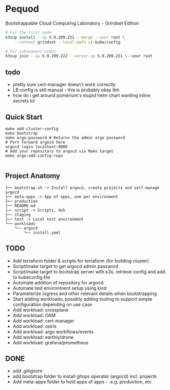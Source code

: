 # Pequod

Bootstrappable Cloud Computing Laboratory - Grindset Edition

```bash
# For the first node
k3sup install --ip 5.9.209.221 --merge --user root \
    --context grindset --local-path ~/.kube/config

# For subsequent nodes
k3sup join --ip 5.9.209.222 --server-ip 5.9.209.221 \--user root
```

## todo
 - pretty sure cert-manager doesn't work correctly
 - LB config is still manual - this is probably okay tbh
 - how do i get around pomerium's stupid helm chart wanting inline secrets lol

## Quick Start

```
make add-cluster-config
make bootstrap
make argo-password # Returns the admin argo password
# Port forward argocd here
argocd login localhost:8080
# Add your repository to argocd via Make target
make argo-add-config-repo


```

## Project Anatomy

```
├── bootstrap.sh -> Install argocd, create projects and self-manage argocd
├── meta-apps -> App of apps, one per environment
├── production
├── README.md
├── script -> Scripts, duh
├── staging
├── test -> Local test environment
└── workloads
    └── argocd
        └── install.yaml
```


## TODO
- Add terraform folder & scripts for terraform (for building cluster)
- Script/make target to get argocd admin password
- Script/make target to bootstrap server with k3s, retrieve config and add to kubeconfig file
- Automate addition of repository for argocd
- Automate test environment setup using kind
- Parameterize ingress and other relevant details when bootstrapping
- Start adding workloads, possibly adding tooling to support simple configuration
depending on use case
- Add workload: crossplane
- Add workload: OAM
- Add workload: cert-manager
- Add workload: osiris
- Add workload: argo workflows/events
- Add workload: earthly/drone
- Add workload: grafana/prometheus

## DONE
- add .gitignore
- add bootstrap folder to install gitops operator (argocd) incl. projects
- Add meta-apps folder to hold apps of apps - .e.g. production, etc
